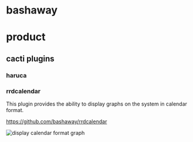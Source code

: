 # bashaway

# product

## cacti plugins

### haruca


### rrdcalendar

This plugin provides the ability to display graphs on the system in calendar format.

https://github.com/bashaway/rrdcalendar

![display calendar format graph](https://gyazo.com/778bae374fc41825733c6370d919884f/raw)


